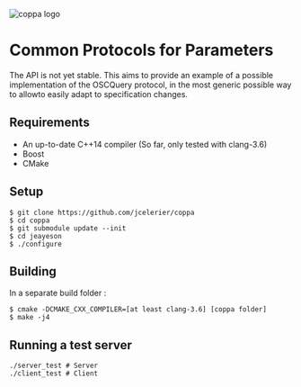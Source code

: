 ![coppa 
logo](https://github.com/jcelerier/coppa/blob/master/logo_new.jpg) 

# Common Protocols for Parameters

The API is not yet stable. This aims to provide an example of a possible implementation of the OSCQuery protocol, in the most generic possible way to allowto easily adapt to specification changes.

## Requirements

* An up-to-date C++14 compiler (So far, only tested with clang-3.6)
* Boost
* CMake

## Setup

    $ git clone https://github.com/jcelerier/coppa
    $ cd coppa
    $ git submodule update --init
    $ cd jeayeson
    $ ./configure

## Building

In a separate build folder : 

    $ cmake -DCMAKE_CXX_COMPILER=[at least clang-3.6] [coppa folder]
    $ make -j4

## Running a test server

    ./server_test # Server
    ./client_test # Client
